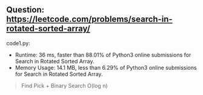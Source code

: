 ## Question: https://leetcode.com/problems/search-in-rotated-sorted-array/

code1.py: 
* Runtime: 36 ms, faster than 88.01% of Python3 online submissions for Search in Rotated Sorted Array.
* Memory Usage: 14.1 MB, less than 6.29% of Python3 online submissions for Search in Rotated Sorted Array.
>Find Pick + Binary Search O(log n)